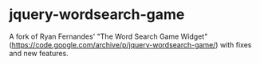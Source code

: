 # jquery-wordsearch-game
A fork of Ryan Fernandes' "The Word Search Game Widget" (https://code.google.com/archive/p/jquery-wordsearch-game/) with fixes and new features.
